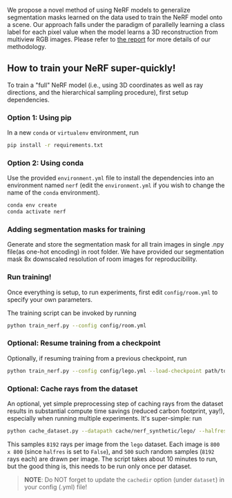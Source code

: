 We propose a novel method of using NeRF models to generalize segmentation masks learned on the data used to train the NeRF model onto a scene. Our approach falls under the paradigm of parallelly learning a class label for each pixel value when the model learns a 3D reconstruction from multiview RGB images. Please refer to [the report](/blob/main/blob/main/NeRFing%20the%20boundaries.pdf) for more details of our methodology.

## How to train your NeRF super-quickly!

To train a "full" NeRF model (i.e., using 3D coordinates as well as ray directions, and the hierarchical sampling procedure), first setup dependencies. 

### Option 1: Using pip

In a new `conda` or `virtualenv` environment, run

```bash
pip install -r requirements.txt
```

### Option 2: Using conda

Use the provided `environment.yml` file to install the dependencies into an environment named `nerf` (edit the `environment.yml` if you wish to change the name of the `conda` environment).

```bash
conda env create
conda activate nerf
```

### Adding segmentation masks for training

Generate and store the segmentation mask for all train images in single .npy file(as one-hot encoding) in root folder. We have provided our segmentation mask 8x downscaled resolution of room images for reproducibility.

### Run training!

Once everything is setup, to run experiments, first edit `config/room.yml` to specify your own parameters.

The training script can be invoked by running
```bash
python train_nerf.py --config config/room.yml
```

### Optional: Resume training from a checkpoint

Optionally, if resuming training from a previous checkpoint, run
```bash
python train_nerf.py --config config/lego.yml --load-checkpoint path/to/checkpoint.ckpt
```

### Optional: Cache rays from the dataset

An optional, yet simple preprocessing step of caching rays from the dataset results in substantial compute time savings (reduced carbon footprint, yay!), especially when running multiple experiments. It's super-simple: run
```bash
python cache_dataset.py --datapath cache/nerf_synthetic/lego/ --halfres False --savedir cache/legocache/legofull --num-random-rays 8192 --num-variations 50
```

This samples `8192` rays per image from the `lego` dataset. Each image is `800 x 800` (since `halfres` is set to `False`), and `500` such random samples (`8192` rays each) are drawn per image. The script takes about 10 minutes to run, but the good thing is, this needs to be run only once per dataset.

> **NOTE**: Do NOT forget to update the `cachedir` option (under `dataset`) in your config (.yml) file!
